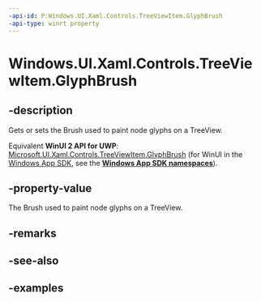 ```yaml
---
-api-id: P:Windows.UI.Xaml.Controls.TreeViewItem.GlyphBrush
-api-type: winrt property
---
```


<!-- Property syntax.
public Brush GlyphBrush { get;  set; }
-->

# Windows.UI.Xaml.Controls.TreeViewItem.GlyphBrush

## -description

Gets or sets the Brush used to paint node glyphs on a TreeView.

Equivalent **WinUI 2 API for UWP**: [Microsoft.UI.Xaml.Controls.TreeViewItem.GlyphBrush](/windows/winui/api/microsoft.ui.xaml.controls.treeviewitem.glyphbrush) (for WinUI in the [Windows App SDK](/windows/apps/windows-app-sdk/), see the **[Windows App SDK namespaces](/windows/windows-app-sdk/api/winrt/)**).

## -property-value

The Brush used to paint node glyphs on a TreeView.

## -remarks

## -see-also

## -examples

